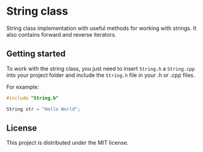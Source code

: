 # String class

String class implementation with useful methods for working with strings. It also contains forward and reverse iterators.

## Getting started

To work with the string class, you just need to insert `String.h` a `String.cpp` into your project folder and include the `String.h` file in your .h or .cpp files.

For example:

```C++
#include "String.h"

String str = "Hello World";
```

## License

This project is distributed under the MIT license.

